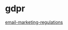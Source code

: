 # gdpr

[email-marketing-regulations](https://github.com/threeheartsdigital/email-marketing-regulations)
